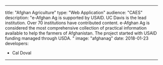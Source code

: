 ---

title: "Afghan Agriculture"
type: "Web Application"
audience: "CAES"
description: "e-Afghan Ag is supported by USAID. UC Davis is the lead institution. Over 70 institutions have contributed content. e-Afghan Ag is considered the most comprehensive collection of practical information available to help the farmers of Afghanistan. The project started with USAID funding managed through USDA. "
image: "afghanag"
date: 2018-01-23
developers:

- Cal Doval

---